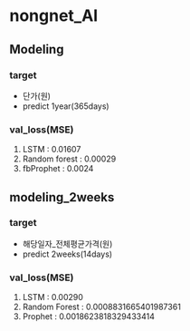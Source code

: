 # nongnet_AI

## Modeling
### target
* 단가(원)
* predict 1year(365days)
### val_loss(MSE)
1. LSTM : 0.01607
2. Random forest : 0.00029
3. fbProphet : 0.0024

## modeling_2weeks
### target
* 해당일자_전체평균가격(원)
* predict 2weeks(14days)
### val_loss(MSE)
1. LSTM : 0.00290
2. Random Forest : 0.0008831665401987361
3. Prophet : 0.0018623818329433414
